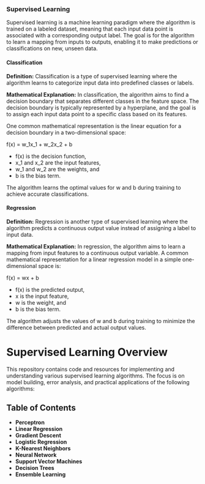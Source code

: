 ### Supervised Learning 

Supervised learning is a machine learning paradigm where the algorithm is trained on a labeled dataset, meaning that each input data point is associated with a corresponding output label. The goal is for the algorithm to learn a mapping from inputs to outputs, enabling it to make predictions or classifications on new, unseen data.

#### Classification

**Definition:** Classification is a type of supervised learning where the algorithm learns to categorize input data into predefined classes or labels.

**Mathematical Explanation:**
In classification, the algorithm aims to find a decision boundary that separates different classes in the feature space. The decision boundary is typically represented by a hyperplane, and the goal is to assign each input data point to a specific class based on its features.

One common mathematical representation is the linear equation for a decision boundary in a two-dimensional space:

f(x) = w_1x_1 + w_2x_2 + b

- f(x) is the decision function,
- x_1 and x_2 are the input features,
- w_1 and w_2 are the weights, and
- b is the bias term.

The algorithm learns the optimal values for w and b during training to achieve accurate classifications.

#### Regression

**Definition:** Regression is another type of supervised learning where the algorithm predicts a continuous output value instead of assigning a label to input data.

**Mathematical Explanation:**
In regression, the algorithm aims to learn a mapping from input features to a continuous output variable. A common mathematical representation for a linear regression model in a simple one-dimensional space is:

f(x) = wx + b

- f(x) is the predicted output,
- x is the input feature,
- w is the weight, and
- b is the bias term.

The algorithm adjusts the values of w and b during training to minimize the difference between predicted and actual output values.

# Supervised Learning Overview

This repository contains code and resources for implementing and understanding various supervised learning algorithms. The focus is on model building, error analysis, and practical applications of the following algorithms:

## Table of Contents
- **Perceptron**
- **Linear Regression**
- **Gradient Descent**
- **Logistic Regression**
- **K-Nearest Neighbors**
- **Neural Network**
- **Support Vector Machines**
- **Decision Trees**
- **Ensemble Learning**



